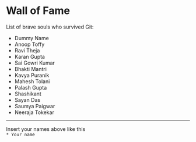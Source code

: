# Wall of Fame

List of brave souls who survived Git:
* Dummy Name
* Anoop Toffy
* Ravi Theja
* Karan Gupta
* Sai Gowri Kumar
* Bhakti Mantri
* Kavya Puranik
* Mahesh Tolani
* Palash Gupta
* Shashikant
* Sayan Das
* Saumya Paigwar 
* Neeraja Tokekar
---
Insert your names above like this\
`* Your name`
